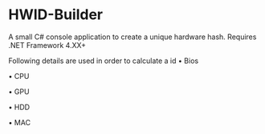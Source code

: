 # HWID-Builder
A small C# console application to create a unique hardware hash. Requires .NET Framework 4.XX+

Following details are used in order to calculate a id
• Bios

• CPU

• GPU

• HDD

• MAC
